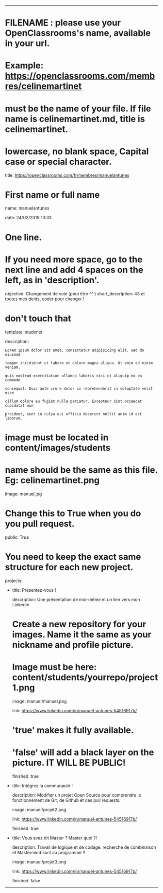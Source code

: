 ---


# FILENAME : please use your OpenClassrooms's name, available in your url.

# Example: https://openclassrooms.com/membres/celinemartinet

# must be the name of your file. If file name is celinemartinet.md, title is celinemartinet.

# lowercase, no blank space, Capital case or special character.

title: https://openclassrooms.com/fr/membres/manuelantunes


# First name or full name

name: manuelantunes

date: 24/02/2019 13:33


# One line.

# If you need more space, go to the next line and add 4 spaces on the left, as in 'description'.

objective: Changement de voie (peut être ^^ )
short_description: 43 et toutes mes dents, coder pour changer !


# don't touch that

template: students

description:

    Lorem ipsum dolor sit amet, consectetur adipisicing elit, sed do eiusmod

    tempor incididunt ut labore et dolore magna aliqua. Ut enim ad minim veniam,

    quis nostrud exercitation ullamco laboris nisi ut aliquip ex ea commodo

    consequat. Duis aute irure dolor in reprehenderit in voluptate velit esse

    cillum dolore eu fugiat nulla pariatur. Excepteur sint occaecat cupidatat non

    proident, sunt in culpa qui officia deserunt mollit anim id est laborum.


# image must be located in content/images/students

# name should be the same as this file. Eg: celinemartinet.png

image: manuel.jpg


# Change this to True when you do you pull request.

public: True


# You need to keep the exact same structure for each new project.

projects:

  - title: Présentez-vous !

    description: Une présentation de moi-même et un lien vers mon LinkedIn.

    # Create a new repository for your images. Name it the same as your nickname and profile picture.

    # Image must be here: content/students/yourrepo/project1.png

    image: manuel/manuel.png

    link: https://www.linkedin.com/in/manuel-antunes-54516917b/

    # 'true' makes it fully available.

    # 'false' will add a black layer on the picture. IT WILL BE PUBLIC!

    finished: true

  - title: Intégrez la communauté !

    description: Modifier un projet Open Source pour comprendre le fonctionnement de Git, de Github et des pull requests. 

    image: manuel/projet2.png

    link: https://www.linkedin.com/in/manuel-antunes-54516917b/

    finished: true

  - title: Vous avez dit Master ? Master quoi ?!

    description: Travail de logique et de codage. recherche de combinaison et Mastermind sont au programme !!

    image: manuel/projet3.png

    link: https://www.linkedin.com/in/manuel-antunes-54516917b/

    finished: false

---